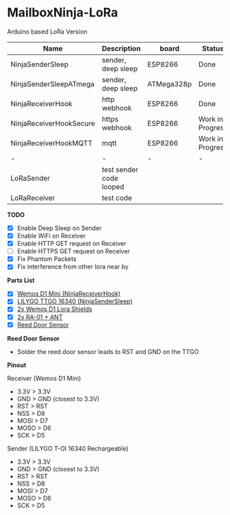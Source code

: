# MailboxNinja-LoRa
Arduino based LoRa Version

| Name | Description | board | Status |
|-|-|-|-
| NinjaSenderSleep | sender, deep sleep | ESP8266| Done |
| NinjaSenderSleepATmega | sender, deep sleep | ATMega328p | Done |
| NinjaReceiverHook | http webhook  | ESP8266 | Done |
| NinjaReceiverHookSecure | https webhook | ESP8266 | Work in Progress |
| NinjaReceiverHookMQTT | mqtt  | ESP8266 | Work in Progress |
|-|-|-|-|
| LoRaSender | test sender code looped | | |
| LoRaReceiver  | test code | | |

**TODO**

* [x] Enable Deep Sleep on Sender
* [x] Enable WiFi on Receiver 
* [x] Enable HTTP GET request on Receiver 
* [ ] Enable HTTPS GET request on Receiver 
* [x] Fix Phantom Packets
* [x] Fix interference from other lora near by

**Parts List**

* [x] [Wemos D1 Mini (NinjaReceiverHook)](https://www.aliexpress.com/item/32529101036.html) 
* [x] [LILYGO TTGO 16340 (NinjaSenderSleep)](https://www.aliexpress.com/item/4000429110448.html) 
* [x] [2x Wemos D1 Lora Shields](https://www.openhardware.io/view/394/Minimalist-LoRa-Ra-01-Shield-for-WeMos-D1-Mini)
* [x] [2x RA-01 + ANT](https://www.aliexpress.com/item/4000086980747.html)
* [x] [Reed Door Sensor](https://www.aliexpress.com/item/10000007677307.html?_mMdt3V9)

**Reed Door Sensor**

* Solder the reed door sensor leads to RST and GND on the TTGO

**Pinout**

Receiver (Wemos D1 Mini)
* 3.3V > 3.3V
* GND > GND (closest to 3.3V)
* RST > RST
* NSS > D8
* MOSI > D7
* MOSO > D6
* SCK > D5

Sender (LILYGO T-OI 16340 Rechargeable)
* 3.3V > 3.3V 
* GND > GND (closest to 3.3V)
* RST > RST
* NSS > D8
* MOSI > D7
* MOSO > D6
* SCK > D5
